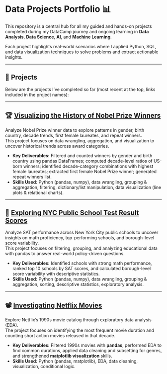 # Data Projects Portfolio 📊

This repository is a central hub for all my guided and hands-on projects completed during my DataCamp journey and ongoing learning in **Data Analysis**, **Data Science**, **AI**, and **Machine Learning**.  

Each project highlights real-world scenarios where I applied Python, SQL, and data visualization techniques to solve problems and extract actionable insights.  

---

## 📂 Projects
Below are the projects I’ve completed so far (most recent at the top, links included in the project names):

---

## 🏆 [Visualizing the History of Nobel Prize Winners](https://github.com/Eyad-27/visualizing-nobel-prize-winners)

Analyze Nobel Prize winner data to explore patterns in gender, birth country, decade trends, first female laureates, and repeat winners.  
This project focuses on data wrangling, aggregation, and visualization to uncover historical trends across award categories.

- **Key Deliverables:** Filtered and counted winners by gender and birth country using pandas DataFrames; computed decade-level ratios of US-born winners; identified decade-category combinations with highest female laureates; extracted first female Nobel Prize winner; generated repeat winners list.  
- **Skills Used:** Python (pandas, numpy), data wrangling, grouping & aggregation, filtering, dictionary/list manipulation, data visualization (line plots & relational charts).  

---

## 🏫 [Exploring NYC Public School Test Result Scores](https://github.com/Eyad-27/exploring-NYC-school-results)

Analyze SAT performance across New York City public schools to uncover insights on math proficiency, top-performing schools, and borough-level score variability.  
This project focuses on filtering, grouping, and analyzing educational data with pandas to answer real-world policy-driven questions.  

- **Key Deliverables:** Identified schools with strong math performance, ranked top 10 schools by SAT scores, and calculated borough-level score variability with descriptive statistics.  
- **Skills Used:** Python (pandas, numpy), data wrangling, grouping & aggregation, sorting, descriptive statistics, exploratory analysis.  

---

## 📽️ [Investigating Netflix Movies](https://github.com/Eyad-27/investigating-Netflix-movies)

Explore Netflix’s 1990s movie catalog through exploratory data analysis (EDA).  
The project focuses on identifying the most frequent movie duration and counting short action movies released in that decade.  

- **Key Deliverables:** Filtered 1990s movies with **pandas**, performed EDA to find common durations, applied data cleaning and subsetting for genres, and strengthened **matplotlib visualization** skills.  
- **Skills Used:** Python (pandas, matplotlib), EDA, data cleaning, visualization, conditional logic.  
